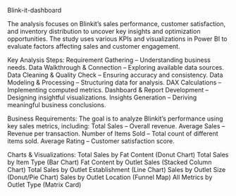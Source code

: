  Blink-it-dashboard

The analysis focuses on Blinkit’s sales performance, customer satisfaction, and inventory distribution to uncover key insights and optimization opportunities. The study uses various KPIs and visualizations in Power BI to evaluate factors affecting sales and customer engagement.

Key Analysis Steps:
Requirement Gathering – Understanding business needs.
Data Walkthrough & Connection – Exploring available data sources.
Data Cleaning & Quality Check – Ensuring accuracy and consistency.
Data Modeling & Processing – Structuring data for analysis.
DAX Calculations – Implementing computed metrics.
Dashboard & Report Development – Designing insightful visualizations.
Insights Generation – Deriving meaningful business conclusions.

Business Requirements:
The goal is to analyze Blinkit’s performance using key sales metrics, including:
Total Sales – Overall revenue.
Average Sales – Revenue per transaction.
Number of Items Sold – Total count of different items sold.
Average Rating – Customer satisfaction score.

Charts & Visualizations:
Total Sales by Fat Content (Donut Chart)
Total Sales by Item Type (Bar Chart)
Fat Content by Outlet Sales (Stacked Column Chart)
Total Sales by Outlet Establishment (Line Chart)
Sales by Outlet Size (Donut/Pie Chart)
Sales by Outlet Location (Funnel Map)
All Metrics by Outlet Type (Matrix Card)
